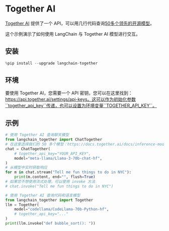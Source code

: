 # Together AI

[Together AI](https://www.together.ai/) 提供了一个 API，可以用几行代码查询[50多个领先的开源模型](https://docs.together.ai/docs/inference-models)。

这个示例演示了如何使用 LangChain 与 Together AI 模型进行交互。

## 安装

```python
%pip install --upgrade langchain-together
```

## 环境

要使用 Together AI，您需要一个 API 密钥，您可以在这里找到：https://api.together.ai/settings/api-keys。这可以作为初始化参数``together_api_key``传递，也可以设置为环境变量``TOGETHER_API_KEY``。

## 示例

```python
# 使用 Together AI 查询聊天模型
from langchain_together import ChatTogether
# 在这里选择我们的 50 多个模型：https://docs.together.ai/docs/inference-models
chat = ChatTogether(
    # together_api_key="YOUR_API_KEY",
    model="meta-llama/Llama-3-70b-chat-hf",
)
# 从模型中实时获取响应
for m in chat.stream("Tell me fun things to do in NYC"):
    print(m.content, end="", flush=True)
# 如果您不想使用流式处理，可以使用 invoke 方法
# chat.invoke("Tell me fun things to do in NYC")
```

```python
# 使用 Together AI 查询代码和语言模型
from langchain_together import Together
llm = Together(
    model="codellama/CodeLlama-70b-Python-hf",
    # together_api_key="..."
)
print(llm.invoke("def bubble_sort(): "))
```